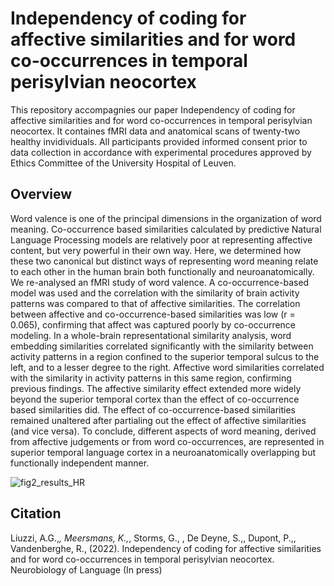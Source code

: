# Independency of coding for affective similarities and for word co-occurrences in temporal perisylvian neocortex
This repository accompagnies our paper Independency of coding for affective similarities and for word co-occurrences in temporal perisylvian neocortex. It containes fMRI data and anatomical scans of twenty-two healthy invidividuals. All participants provided informed consent prior to data collection in accordance with experimental procedures approved by Ethics Committee of the University Hospital of Leuven.

## Overview
Word valence is one of the principal dimensions in the organization of word meaning. Co-occurrence based similarities calculated by predictive Natural Language Processing models are relatively poor at representing affective content, but very powerful in their own way. Here, we determined how these two canonical but distinct ways of representing word meaning relate to each other in the human brain both functionally and neuroanatomically. We re-analysed an fMRI study of word valence. A co-occurrence-based model was used and the correlation with the similarity of brain activity patterns was compared to that of affective similarities. The correlation between affective and co-occurrence-based similarities was low (r = 0.065), confirming that affect was captured poorly by co-occurrence modeling. In a whole-brain representational similarity analysis, word embedding similarities correlated significantly with the similarity between activity patterns in a region confined to the superior temporal sulcus to the left, and to a lesser degree to the right. Affective word similarities correlated with the similarity in activity patterns in this same region, confirming previous findings. The affective similarity effect extended more widely beyond the superior temporal cortex than the effect of co-occurrence based similarities did. The effect of co-occurrence-based similarities remained unaltered after partialing out the effect of affective similarities (and vice versa). To conclude, different aspects of word meaning, derived from affective judgements or from word co-occurrences, are represented in superior temporal language cortex in a neuroanatomically overlapping but functionally independent manner.  

![fig2_results_HR](https://user-images.githubusercontent.com/92440255/206424512-4f766f69-c803-4b3d-8738-83889e9af380.png)


## Citation
Liuzzi, A.G.,*, Meersmans, K.,*, Storms, G., , De Deyne, S.,, Dupont, P.,, Vandenberghe, R., (2022). Independency of coding for affective similarities and for word co-occurrences in temporal perisylvian neocortex. Neurobiology of Language (In press)
